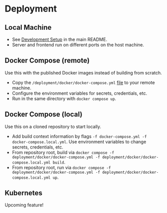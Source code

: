 # Deployment

## Local Machine

- See [Development Setup](../README) in the main README.
- Server and frontend run on different ports on the host machine.

## Docker Compose (remote)

Use this with the published Docker images instead of building from scratch.

- Copy the `/deployment/docker/docker-compose.yml` [file](./docker/docker-compose.yml) to your remote machine.
- Configure the environment variables for secrets, credentials, etc.
- Run in the same directory with `docker compose up`.

## Docker Compose (local)

Use this on a cloned repository to start locally.

- Add build context information by flags `-f docker-compose.yml -f docker-compose.local.yml`. Use environment variables to change secrets, credentials, etc.
- From repository root, build via `docker compose -f deployment/docker/docker-compose.yml -f deployment/docker/docker-compose.local.yml build`.
- From repository root, run via `docker compose -f deployment/docker/docker-compose.yml -f deployment/docker/docker-compose.local.yml up`.

## Kubernetes

Upcoming feature!
